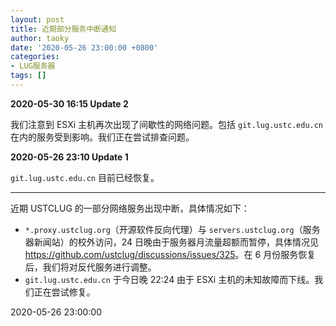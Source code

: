 ```yaml
---
layout: post
title: 近期部分服务中断通知
author: taoky
date: '2020-05-26 23:00:00 +0800'
categories:
- LUG服务器
tags: []
---
```


**2020-05-30 16:15 Update 2**

我们注意到 ESXi 主机再次出现了间歇性的网络问题。包括 `git.lug.ustc.edu.cn` 在内的服务受到影响。我们正在尝试排查问题。

**2020-05-26 23:10 Update 1**

`git.lug.ustc.edu.cn` 目前已经恢复。

---

近期 USTCLUG 的一部分网络服务出现中断，具体情况如下：

- `*.proxy.ustclug.org`（开源软件反向代理）与 `servers.ustclug.org`（服务器新闻站）的校外访问，24 日晚由于服务器月流量超额而暂停，具体情况见 <https://github.com/ustclug/discussions/issues/325>。在 6 月份服务恢复后，我们将对反代服务进行调整。
- `git.lug.ustc.edu.cn` 于今日晚 22:24 由于 ESXi 主机的未知故障而下线。我们正在尝试修复。

2020-05-26 23:00:00
